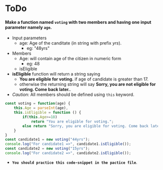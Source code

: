 # ToDo
#### Make a function named **`voting`** with two members and having one input parameter namely `age`.
* Input parameters
  * age: Age of the canditate (in string with prefix *yrs*).
    * eg: "48yrs"
* Members
  * Age: will contain age of the citizen in numeric form
    * eg: 48
  * isEligible
* **isEligible** function will return a string saying 
  * **You are eligible for voting.** if age of candidate is greater than 17.
  * otherwise the returning string will say **Sorry, you are not eligible for voting. Come back later.**.
* *Caution*: All members should be defined using `this` keyword.

```js
const voting = function(age) {
    this.Age = parseInt(age),
    this.isEligible = function () {
        if(this.Age>=18)
            return "You are eligible for voting.";
        else return "Sorry, you are eligible for voting. Come back later."
    }
}
const candidate1 = new voting("44yrs");
console.log("For candidate1 =>", candidate1.isEligible());
const candidate2 = new voting("15yrs");
console.log("For candidate2 =>", candidate2.isEligible());
```
* **`You should practice this code-snippet in the pactice file`**.
